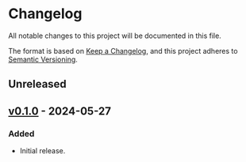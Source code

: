 # Changelog

All notable changes to this project will be documented in this file.

The format is based on [Keep a Changelog], and this project adheres to [Semantic
Versioning].

[keep a changelog]: https://keepachangelog.com/en/1.0.0/
[semantic versioning]: https://semver.org/spec/v2.0.0.html

## Unreleased

## [v0.1.0] - 2024-05-27

[v0.1.0]: https://github.com/ezzatron/nvector-go/releases/tag/v0.1.0

### Added

- Initial release.
